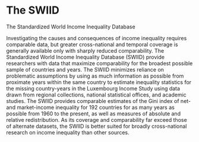 # The SWIID
The Standardized World Income Inequality Database

Investigating the causes and consequences of income inequality requires comparable data, but greater cross-national and temporal coverage is generally available only with sharply reduced comparability. The Standardized World Income Inequality Database (SWIID) provide researchers with data that maximize comparability for the broadest possible sample of countries and years. The SWIID minimizes reliance on problematic assumptions by using as much information as possible from proximate years within the same country to estimate inequality statistics for the missing country-years in the Luxembourg Income Study using data drawn from regional collections, national statistical offices, and academic studies. The SWIID provides comparable estimates of the Gini index of net- and market-income inequality for 192 countries for as many years as possible from 1960 to the present, as well as measures of absolute and relative redistribution. As its coverage and comparability far exceed those of alternate datasets, the SWIID is better suited for broadly cross-national research on income inequality than other sources.
